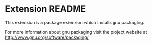 # Extension README

This extension is a package extension which installs gnu packaging.

For more information about gnu packaging visit the project website at
http://www.gnu.org/software/packaging/

